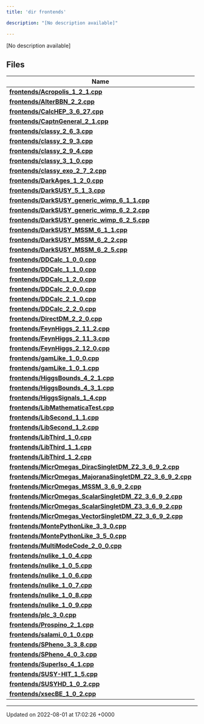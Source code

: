 ```yaml
---
title: 'dir frontends'

description: "[No description available]"

---
```







[No description available]

## Files

| Name           |
| -------------- |
| **[frontends/Acropolis_1_2_1.cpp](/documentation/code/files/acropolis__1__2__1_8cpp/#file-acropolis-1-2-1.cpp)**  |
| **[frontends/AlterBBN_2_2.cpp](/documentation/code/files/alterbbn__2__2_8cpp/#file-alterbbn-2-2.cpp)**  |
| **[frontends/CalcHEP_3_6_27.cpp](/documentation/code/files/calchep__3__6__27_8cpp/#file-calchep-3-6-27.cpp)**  |
| **[frontends/CaptnGeneral_2_1.cpp](/documentation/code/files/captngeneral__2__1_8cpp/#file-captngeneral-2-1.cpp)**  |
| **[frontends/classy_2_6_3.cpp](/documentation/code/files/classy__2__6__3_8cpp/#file-classy-2-6-3.cpp)**  |
| **[frontends/classy_2_9_3.cpp](/documentation/code/files/classy__2__9__3_8cpp/#file-classy-2-9-3.cpp)**  |
| **[frontends/classy_2_9_4.cpp](/documentation/code/files/classy__2__9__4_8cpp/#file-classy-2-9-4.cpp)**  |
| **[frontends/classy_3_1_0.cpp](/documentation/code/files/classy__3__1__0_8cpp/#file-classy-3-1-0.cpp)**  |
| **[frontends/classy_exo_2_7_2.cpp](/documentation/code/files/classy__exo__2__7__2_8cpp/#file-classy-exo-2-7-2.cpp)**  |
| **[frontends/DarkAges_1_2_0.cpp](/documentation/code/files/darkages__1__2__0_8cpp/#file-darkages-1-2-0.cpp)**  |
| **[frontends/DarkSUSY_5_1_3.cpp](/documentation/code/files/darksusy__5__1__3_8cpp/#file-darksusy-5-1-3.cpp)**  |
| **[frontends/DarkSUSY_generic_wimp_6_1_1.cpp](/documentation/code/files/darksusy__generic__wimp__6__1__1_8cpp/#file-darksusy-generic-wimp-6-1-1.cpp)**  |
| **[frontends/DarkSUSY_generic_wimp_6_2_2.cpp](/documentation/code/files/darksusy__generic__wimp__6__2__2_8cpp/#file-darksusy-generic-wimp-6-2-2.cpp)**  |
| **[frontends/DarkSUSY_generic_wimp_6_2_5.cpp](/documentation/code/files/darksusy__generic__wimp__6__2__5_8cpp/#file-darksusy-generic-wimp-6-2-5.cpp)**  |
| **[frontends/DarkSUSY_MSSM_6_1_1.cpp](/documentation/code/files/darksusy__mssm__6__1__1_8cpp/#file-darksusy-mssm-6-1-1.cpp)**  |
| **[frontends/DarkSUSY_MSSM_6_2_2.cpp](/documentation/code/files/darksusy__mssm__6__2__2_8cpp/#file-darksusy-mssm-6-2-2.cpp)**  |
| **[frontends/DarkSUSY_MSSM_6_2_5.cpp](/documentation/code/files/darksusy__mssm__6__2__5_8cpp/#file-darksusy-mssm-6-2-5.cpp)**  |
| **[frontends/DDCalc_1_0_0.cpp](/documentation/code/files/ddcalc__1__0__0_8cpp/#file-ddcalc-1-0-0.cpp)**  |
| **[frontends/DDCalc_1_1_0.cpp](/documentation/code/files/ddcalc__1__1__0_8cpp/#file-ddcalc-1-1-0.cpp)**  |
| **[frontends/DDCalc_1_2_0.cpp](/documentation/code/files/ddcalc__1__2__0_8cpp/#file-ddcalc-1-2-0.cpp)**  |
| **[frontends/DDCalc_2_0_0.cpp](/documentation/code/files/ddcalc__2__0__0_8cpp/#file-ddcalc-2-0-0.cpp)**  |
| **[frontends/DDCalc_2_1_0.cpp](/documentation/code/files/ddcalc__2__1__0_8cpp/#file-ddcalc-2-1-0.cpp)**  |
| **[frontends/DDCalc_2_2_0.cpp](/documentation/code/files/ddcalc__2__2__0_8cpp/#file-ddcalc-2-2-0.cpp)**  |
| **[frontends/DirectDM_2_2_0.cpp](/documentation/code/files/directdm__2__2__0_8cpp/#file-directdm-2-2-0.cpp)**  |
| **[frontends/FeynHiggs_2_11_2.cpp](/documentation/code/files/feynhiggs__2__11__2_8cpp/#file-feynhiggs-2-11-2.cpp)**  |
| **[frontends/FeynHiggs_2_11_3.cpp](/documentation/code/files/feynhiggs__2__11__3_8cpp/#file-feynhiggs-2-11-3.cpp)**  |
| **[frontends/FeynHiggs_2_12_0.cpp](/documentation/code/files/feynhiggs__2__12__0_8cpp/#file-feynhiggs-2-12-0.cpp)**  |
| **[frontends/gamLike_1_0_0.cpp](/documentation/code/files/gamlike__1__0__0_8cpp/#file-gamlike-1-0-0.cpp)**  |
| **[frontends/gamLike_1_0_1.cpp](/documentation/code/files/gamlike__1__0__1_8cpp/#file-gamlike-1-0-1.cpp)**  |
| **[frontends/HiggsBounds_4_2_1.cpp](/documentation/code/files/higgsbounds__4__2__1_8cpp/#file-higgsbounds-4-2-1.cpp)**  |
| **[frontends/HiggsBounds_4_3_1.cpp](/documentation/code/files/higgsbounds__4__3__1_8cpp/#file-higgsbounds-4-3-1.cpp)**  |
| **[frontends/HiggsSignals_1_4.cpp](/documentation/code/files/higgssignals__1__4_8cpp/#file-higgssignals-1-4.cpp)**  |
| **[frontends/LibMathematicaTest.cpp](/documentation/code/files/libmathematicatest_8cpp/#file-libmathematicatest.cpp)**  |
| **[frontends/LibSecond_1_1.cpp](/documentation/code/files/libsecond__1__1_8cpp/#file-libsecond-1-1.cpp)**  |
| **[frontends/LibSecond_1_2.cpp](/documentation/code/files/libsecond__1__2_8cpp/#file-libsecond-1-2.cpp)**  |
| **[frontends/LibThird_1_0.cpp](/documentation/code/files/libthird__1__0_8cpp/#file-libthird-1-0.cpp)**  |
| **[frontends/LibThird_1_1.cpp](/documentation/code/files/libthird__1__1_8cpp/#file-libthird-1-1.cpp)**  |
| **[frontends/LibThird_1_2.cpp](/documentation/code/files/libthird__1__2_8cpp/#file-libthird-1-2.cpp)**  |
| **[frontends/MicrOmegas_DiracSingletDM_Z2_3_6_9_2.cpp](/documentation/code/files/micromegas__diracsingletdm__z2__3__6__9__2_8cpp/#file-micromegas-diracsingletdm-z2-3-6-9-2.cpp)**  |
| **[frontends/MicrOmegas_MajoranaSingletDM_Z2_3_6_9_2.cpp](/documentation/code/files/micromegas__majoranasingletdm__z2__3__6__9__2_8cpp/#file-micromegas-majoranasingletdm-z2-3-6-9-2.cpp)**  |
| **[frontends/MicrOmegas_MSSM_3_6_9_2.cpp](/documentation/code/files/micromegas__mssm__3__6__9__2_8cpp/#file-micromegas-mssm-3-6-9-2.cpp)**  |
| **[frontends/MicrOmegas_ScalarSingletDM_Z2_3_6_9_2.cpp](/documentation/code/files/micromegas__scalarsingletdm__z2__3__6__9__2_8cpp/#file-micromegas-scalarsingletdm-z2-3-6-9-2.cpp)**  |
| **[frontends/MicrOmegas_ScalarSingletDM_Z3_3_6_9_2.cpp](/documentation/code/files/micromegas__scalarsingletdm__z3__3__6__9__2_8cpp/#file-micromegas-scalarsingletdm-z3-3-6-9-2.cpp)**  |
| **[frontends/MicrOmegas_VectorSingletDM_Z2_3_6_9_2.cpp](/documentation/code/files/micromegas__vectorsingletdm__z2__3__6__9__2_8cpp/#file-micromegas-vectorsingletdm-z2-3-6-9-2.cpp)**  |
| **[frontends/MontePythonLike_3_3_0.cpp](/documentation/code/files/montepythonlike__3__3__0_8cpp/#file-montepythonlike-3-3-0.cpp)**  |
| **[frontends/MontePythonLike_3_5_0.cpp](/documentation/code/files/montepythonlike__3__5__0_8cpp/#file-montepythonlike-3-5-0.cpp)**  |
| **[frontends/MultiModeCode_2_0_0.cpp](/documentation/code/files/multimodecode__2__0__0_8cpp/#file-multimodecode-2-0-0.cpp)**  |
| **[frontends/nulike_1_0_4.cpp](/documentation/code/files/nulike__1__0__4_8cpp/#file-nulike-1-0-4.cpp)**  |
| **[frontends/nulike_1_0_5.cpp](/documentation/code/files/nulike__1__0__5_8cpp/#file-nulike-1-0-5.cpp)**  |
| **[frontends/nulike_1_0_6.cpp](/documentation/code/files/nulike__1__0__6_8cpp/#file-nulike-1-0-6.cpp)**  |
| **[frontends/nulike_1_0_7.cpp](/documentation/code/files/nulike__1__0__7_8cpp/#file-nulike-1-0-7.cpp)**  |
| **[frontends/nulike_1_0_8.cpp](/documentation/code/files/nulike__1__0__8_8cpp/#file-nulike-1-0-8.cpp)**  |
| **[frontends/nulike_1_0_9.cpp](/documentation/code/files/nulike__1__0__9_8cpp/#file-nulike-1-0-9.cpp)**  |
| **[frontends/plc_3_0.cpp](/documentation/code/files/plc__3__0_8cpp/#file-plc-3-0.cpp)**  |
| **[frontends/Prospino_2_1.cpp](/documentation/code/files/prospino__2__1_8cpp/#file-prospino-2-1.cpp)**  |
| **[frontends/salami_0_1_0.cpp](/documentation/code/files/salami__0__1__0_8cpp/#file-salami-0-1-0.cpp)**  |
| **[frontends/SPheno_3_3_8.cpp](/documentation/code/files/spheno__3__3__8_8cpp/#file-spheno-3-3-8.cpp)**  |
| **[frontends/SPheno_4_0_3.cpp](/documentation/code/files/spheno__4__0__3_8cpp/#file-spheno-4-0-3.cpp)**  |
| **[frontends/SuperIso_4_1.cpp](/documentation/code/files/superiso__4__1_8cpp/#file-superiso-4-1.cpp)**  |
| **[frontends/SUSY-HIT_1_5.cpp](/documentation/code/files/susy-hit__1__5_8cpp/#file-susy-hit-1-5.cpp)**  |
| **[frontends/SUSYHD_1_0_2.cpp](/documentation/code/files/susyhd__1__0__2_8cpp/#file-susyhd-1-0-2.cpp)**  |
| **[frontends/xsecBE_1_0_2.cpp](/documentation/code/files/xsecbe__1__0__2_8cpp/#file-xsecbe-1-0-2.cpp)**  |






-------------------------------

Updated on 2022-08-01 at 17:02:26 +0000
